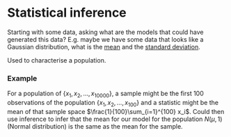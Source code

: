 # Statistical inference

Starting with some data, asking what are the models that could have generated
this data? E.g. maybe we have some data that looks like a Gaussian distribution,
what is the [mean](2022100815) and the [standard deviation](202210081525.md).

Used to characterise a population.

### Example

For a population of $\{x_1, x_2, \ldots, x_{10000}\}$, a sample might be the first
100 observations of the population $\{x_1, x_2, \ldots, x_{100}\}$ and a statistic
might be the mean of that sample space $\frac{1}{100}\sum_{i=1}^{100} x_i$.
Could then use inference to infer that the mean for our model for the population
$N(\mu, 1)$ (Normal distribution) is the same as the mean for the sample.
